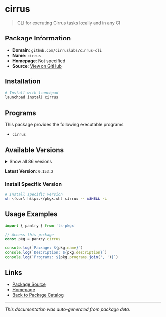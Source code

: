 # cirrus

> CLI for executing Cirrus tasks locally and in any CI

## Package Information

- **Domain**: `github.com/cirruslabs/cirrus-cli`
- **Name**: `cirrus`
- **Homepage**: Not specified
- **Source**: [View on GitHub](https://github.com/pkgxdev/pantry/tree/main/projects/github.com/cirruslabs/cirrus-cli/package.yml)

## Installation

```bash
# Install with launchpad
launchpad install cirrus
```

## Programs

This package provides the following executable programs:

- `cirrus`

## Available Versions

<details>
<summary>Show all 86 versions</summary>

- `0.153.2`, `0.153.1`, `0.153.0`, `0.152.0`, `0.151.0`
- `0.150.0`, `0.149.0`, `0.148.0`, `0.147.0`, `0.146.0`
- `0.145.3`, `0.145.2`, `0.145.1`, `0.145.0`, `0.144.3`
- `0.144.2`, `0.144.1`, `0.144.0`, `0.143.3`, `0.143.2`
- `0.143.1`, `0.143.0`, `0.142.1`, `0.142.0`, `0.141.0`
- `0.140.8`, `0.140.7`, `0.140.6`, `0.140.5`, `0.140.4`
- `0.140.3`, `0.140.2`, `0.140.1`, `0.140.0`, `0.139.2`
- `0.139.1`, `0.139.0`, `0.138.3`, `0.138.2`, `0.138.1`
- `0.138.0`, `0.137.4`, `0.137.3`, `0.137.2`, `0.137.1`
- `0.137.0`, `0.136.0`, `0.135.0`, `0.134.0`, `0.133.2`
- `0.133.1`, `0.133.0`, `0.132.0`, `0.131.2`, `0.131.1`
- `0.131.0`, `0.130.2`, `0.130.1`, `0.130.0`, `0.129.1`
- `0.129.0`, `0.128.0`, `0.127.1`, `0.127.0`, `0.126.1`
- `0.126.0`, `0.125.1`, `0.125.0`, `0.124.3`, `0.124.2`
- `0.124.1`, `0.123.0`, `0.122.4`, `0.122.3`, `0.122.2`
- `0.122.1`, `0.122.0`, `0.121.0`, `0.120.6`, `0.120.5`
- `0.120.4`, `0.120.3`, `0.120.2`, `0.120.1`, `0.120.0`
- `0.119.1`

</details>

**Latest Version**: `0.153.2`

### Install Specific Version

```bash
# Install specific version
sh <(curl https://pkgx.sh) cirrus -- $SHELL -i
```

## Usage Examples

```typescript
import { pantry } from 'ts-pkgx'

// Access this package
const pkg = pantry.cirrus

console.log(`Package: ${pkg.name}`)
console.log(`Description: ${pkg.description}`)
console.log(`Programs: ${pkg.programs.join(', ')}`)
```

## Links

- [Package Source](https://github.com/pkgxdev/pantry/tree/main/projects/github.com/cirruslabs/cirrus-cli/package.yml)
- [Homepage](#)
- [Back to Package Catalog](../../../package-catalog.md)

---

*This documentation was auto-generated from package data.*
